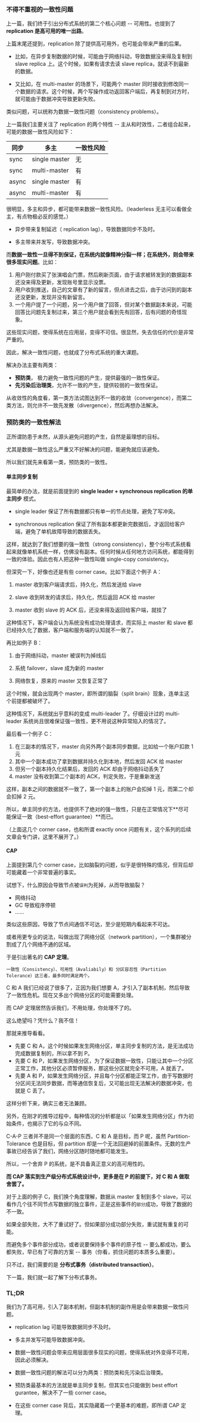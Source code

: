 ### 不得不重视的一致性问题



上一篇，我们终于引出分布式系统的第二个核心问题 -- 可用性。也提到了 **replication 是高可用的唯一出路**。



上篇末尾还提到，replication 除了提供高可用外，也可能会带来严重的后果。

+ 比如，在异步复制数据的时候，可能由于网络抖动，导致数据没来得及复制到 slave replica 上。这个时候，如果有请求去读 slave replica，就读不到最新的数据。

+ 又比如，在 multi-master 的场景下，可能两个 master 同时接收到修改同一个数据的请求。这个时候，两个写操作成功返回客户端后，再复制到对方时，就可能由于数据冲突导致更新失败。



类似问题，可以统称为数据一致性问题（consistency problems）。



上一篇我们主要关注了 replication 的两个特性 -- 主从和时效性，二者组合起来，可能的数据一致性风险如下：



| 同步  | 多主          | 一致性风险 |
| ----- | ------------- | ---------- |
| sync  | single master | 无         |
| sync  | multi-master  | 有         |
| async | single master | 有         |
| async | multi-master  | 有         |



很明显，多主和异步，都可能带来数据一致性风险。（leaderless 无主可以看做全主，有点物极必反的感觉。）

+ 异步带来复制延迟（ replication lag），导致数据同步不及时。

+ 多主带来并发写，导致数据冲突。



而**数据一致性一旦得不到保证，在系统内就像精神分裂一样；在系统外，则会带来很多现实问题**。比如：

1. 用户刚付款买了张演唱会门票，然后刷新页面，由于请求被转发到的数据副本还没来得及更新，发现账号里显示没票。
2.  用户收到推送，自己的文章有了新的留言，但点进去之后，由于访问到的副本还没更新，发现并没有新留言。
3. 一个用户提了一个问题，另一个用户做了回答，但对某个数据副本来说，可能回答比问题先复制过来，第三个用户就会看到先有回答，后有问题的奇怪现象。



这些现实问题，使得系统在应用层，变得不可信。很显然，失去信任的代价是非常严重的。



因此，解决一致性问题，也就成了分布式系统的重大课题。



解决办法主要有两类：

+ **预防类**， 极力避免一致性问题的产生，提供最强的一致性保证。
+ **先污染后治理类**，允许不一致的产生，提供较弱的一致性保证。



从收敛性的角度看，第一类方法试图达到不一致的收敛（convergence），而第二类方法，则允许不一致先发散（divergence），然后再想办法解决。



### 预防类的一致性解法



正所谓防患于未然，从源头避免问题的产生，自然是最理想的目标。



尤其是数据一致性这么严重又不好解决的问题，能避免就应该避免。



所以我们就先来看第一类，预防类的一致性。



#### 单主同步复制

最简单的办法，就是前面提到的 **single leader + synchronous replication 的单主同步** 模式。

+ single leader 保证了所有数据都只有单一的节点处理，避免了写冲突。

+ synchronous replication 保证了所有副本都更新完数据后，才返回给客户端，避免了单机故障导致的数据丢失。



这样，就达到了我们想要的强一致性（strong consistency），整个分布式系统看起来就像单机系统一样，仿佛没有副本。任何时候从任何地方访问系统，都能得到一致的体验。因此也有人把这种一致性叫做 single-copy consistency。



但深究一下，好像也还是有些 corner case。比如下面这个例子 A：

1. master 收到客户端请求后，持久化，然后发送给 slave

2. slave 收到转发的请求后，持久化，然后返回 ACK 给 master

3. master 收到 slave 的 ACK 后，还没来得及返回给客户端，就挂了



这种情况下，客户端会认为系统没有成功处理请求，而实际上 master 和 slave 都已经持久化了数据，客户端和服务端的认知就不一致了。



再比如例子 B：

1. 由于网络抖动，master 被误判为掉线后

2. 系统 failover，slave 成为新的 master

3. 网络恢复，原来的 master 又恢复正常了

   

这个时候，就会出现两个 master，即所谓的脑裂（split brain）现象，连单主这个前提都被破坏了。



这种情况下，系统就出乎意料的变成 multi-leader 了。仔细设计过的 multi-leader 系统尚且很难保证强一致性，更不用说这种异常陷入的情况了。



最后看一个例子 C：

1. 在三副本的情况下，master 向另外两个副本同步数据，比如给一个账户扣款 1 元
2. 其中一个副本成功了拿到数据并持久化到本地，然后发回 ACK 给 master
3. 但另一个副本持久化结果后，发回的 ACK 却由于网络抖动丢失了
4. master 没有收到第二个副本的 ACK，判定失败，于是重新发送



这样，副本之间的数据就不一致了，第一个副本上的账户会扣掉 1 元，而第二个却会扣掉 2 元。



所以，单主同步的方法，也提供不了绝对的强一致性，只是在正常情况下**尽可能保证一致（best-effort guarantee）**而已。



（上面这几个 corner case，也和所谓 exactly once 问题有关，这个系列的后续文章会专门讲，这里不展开了。）



#### CAP



上面提到第几个 corner case，比如脑裂的问题，似乎是很特殊的情况，但背后却可能藏着一个非常普遍的事实。



试想下，什么原因会导致节点被`误判`为死掉，从而导致脑裂？

+ 网络抖动
+ GC 导致程序停顿
+ ......



类似这些原因，导致了节点间通信不可达，至少是短期内看起来不可达。



或者用更专业的说法，叫做出现了网络分区（network partition），一个集群被分割成了几个网络不通的区域。



于是引出著名的 **CAP 定理**。



```
一致性（Consistency）、可用性（Avaliabily）和 分区容忍性（Partition Tolerance）这三者，最多同时满足两个。
```



C 和 A 我们已经说了很多了，正因为我们想要 A，才引入了副本机制，然后导致了一致性危机。现在又多出个网络分区的可能需要处理。



而 CAP 定理居然告诉我们，不用处理，你处理不了的。



这么绝望吗？凭什么？我不信！



那就来推导看看。



+ 先要 C 和 A，这个时候如果发生网络分区，单主同步复制的方法，是无法成功完成数据复制的，所以拿不到 P。
+ 先要 C 和 P，如果发生网络分区，为了保证数据一致性，只能让其中一个分区正常工作，其他分区必须暂停服务，那这些分区就完全不可用，A 就丢了。
+ 先要 A 和 P，如果发生网络分区，并且每个分区都能正常工作，由于写数据时分区间无法同步数据，而等通信恢复后，又可能出现无法解决的数据冲突，也就是 C 丢了。



这样分析下来，确实三者无法兼顾。



另外，在刚才的推导过程中，每种情况的分析都是以「如果发生网络分区」作为初始条件，也揭示了它的与众不同。



C-A-P 三者并不是同一个层面的东西，C 和 A 是目标，而 P 呢，虽然 Partition-Tolerance 也是目标，但 partition 却是一个无法回避掉的前置条件。无数的生产事故已经告诉了我们，网络分区随时随地都可能发生。



所以，一个舍弃 P 的系统，是不具备真正意义的高可用性的。



**而 CAP 落实到生产级分布式系统设计中，更多是在 P 的前提下，对 C 和 A 做取舍罢了。**





对于上面的例子 C，我们换个角度理解，数据从 master 复制到多个 slave，可以看作几个往不同节点写数据的独立事件，正是这些事件的`部分`成功，导致了数据的不一致。



如果全部失败，大不了重试好了。但如果部分成功部分失败，重试就有重复的可能。



而避免多个事件部分成功，或者说要保持多个事件的原子性 -- 要么都成功，要么都失败，早已有了可靠的方案 -- 事务（你看，抓住问题的本质多么重要）。



只不过，我们需要的是 **分布式事务（distributed transaction）**。



下一篇，我们就一起了解下分布式事务。



### TL;DR

我们为了高可用，引入了副本机制，但副本机制的副作用是会带来数据一致性问题。

+ replication lag 可能导致数据同步不及时。

+ 多主并发写可能导致数据冲突。

+ 数据一致性问题会带来应用层面很多现实的问题，使得系统对外变得不可用，因此必须解决。

+ 数据一致性问题的解法可以分为两类：预防类和先污染后治理类。

+ 预防类最基本的方法就是单主同步复制，但其实也只能做到 best effort gurantee，解决不了一些 corner case。

+ 在这些 corner case 背后，其实隐藏着一个更基本的难题，即所谓 CAP 定理。

  
